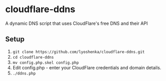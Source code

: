 # cloudflare-ddns

A dynamic DNS script that uses CloudFlare's free DNS and their API

## Setup

1. `git clone https://github.com/lyoshenka/cloudflare-ddns.git`
1. `cd cloudflare-ddns`
1. `mv config.php.skel config.php`
1. Edit config.php - enter your CloudFlare credentials and domain details.
1. `./ddns.php`
